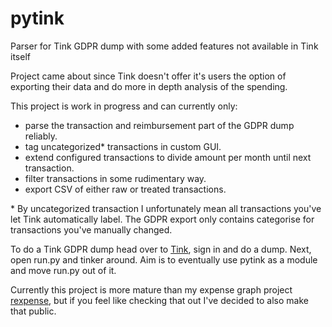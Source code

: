 # pytink
Parser for Tink GDPR dump with some added features not available in Tink itself

Project came about since Tink doesn't offer it's users the option of exporting
their data and do more in depth analysis of the spending.

This project is work in progress and can currently only:
* parse the transaction and reimbursement part of the GDPR dump reliably.
* tag uncategorized\* transactions in custom GUI.
* extend configured transactions to divide amount per month until next transaction.
* filter transactions in some rudimentary way.
* export CSV of either raw or treated transactions.

\* By uncategorized transaction I unfortunately mean all transactions you've let Tink automatically label.
The GDPR export only contains categorise for transactions you've manually changed.

To do a Tink GDPR dump head over to [Tink](https://account.tink.se), sign in and do a dump.
Next, open run.py and tinker around. 
Aim is to eventually use pytink as a module and move run.py out of it.

Currently this project is more mature than my expense graph project [rexpense](https://github.com/ellenohlsson/rexpense),
but if you feel like checking that out I've decided to also make that public.

